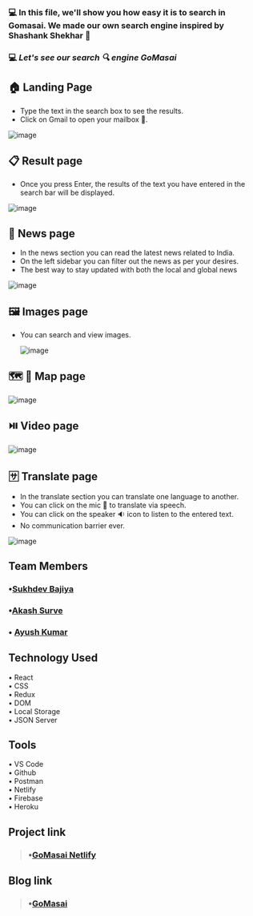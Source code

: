 ### 💻 In this file, we'll show you how easy it is to search in Gomasai. We made our own search engine inspired by Shashank Shekhar 🍎

### 💻 _Let's see our search 🔍 engine GoMasai_

## 🏠 Landing Page

- Type the text in the search box to see the results.
- Click on Gmail to open your mailbox 📧.

![image](https://cdn.hashnode.com/res/hashnode/image/upload/v1712115223796/8b8cd5a5-9a43-4459-982e-dbd896c1e001.png?auto=compress,format&format=webp)

## 📋 Result page

- Once you press Enter, the results of the text you have entered in the search bar will be displayed.

![image](https://user-images.githubusercontent.com/106476212/200244646-c4c26c3d-6f0c-4ea8-bada-16ee1c0102d6.png)

## 📰 News page

- In the news section you can read the latest news related to India.
- On the left sidebar you can filter out the news as per your desires.
- The best way to stay updated with both the local and global news

![image](https://user-images.githubusercontent.com/106476212/185295037-a8ddef6a-0957-4c8c-8760-24a8f9df846b.png)

## 🖼️ Images page

- You can search and view images.

  ![image](https://user-images.githubusercontent.com/106476212/185295840-71ee8b19-62ba-4809-afa5-342f639bbdd9.png)

## 🗺️ 📍 Map page

![image](https://user-images.githubusercontent.com/106476212/185295350-6cada6cc-f055-4c62-8a55-becd5db709f2.png)

## ⏯️ Video page

![image](https://user-images.githubusercontent.com/106476212/185295441-eb7e8227-6bc6-4952-bc76-dc57af954752.png)

## 🈂️ Translate page

- In the translate section you can translate one language to another.
- You can click on the mic 🎤 to translate via speech.
- You can click on the speaker 🔉 icon to listen to the entered text.
- No communication barrier ever.

![image](https://user-images.githubusercontent.com/106476212/200244834-97c82a7e-1703-44d1-8209-9a91124a6aca.png)

## Team Members

### •[Sukhdev Bajiya](https://github.com/sukhdev-bajiya)

### •[Akash Surve](https://github.com/Akash2377)

### • [Ayush Kumar](https://github.com/ayush-kr05)

## Technology Used

• React <br/>
• CSS <br/>
• Redux <br/>
• DOM <br/>
• Local Storage <br/>
• JSON Server <br/>

## Tools

• VS Code <br/>
• Github <br/>
• Postman <br/>
• Netlify <br/>
• Firebase <br/>
• Heroku <br/>

## Project link

> ### •[GoMasai Netlify](https://gomasai.netlify.app/)

<!-- > ### •[GoMasai Firebase](https://gomasai.web.app/) -->

## Blog link

> ### •[GoMasai](https://gomasai.hashnode.dev/gomasai-1)
